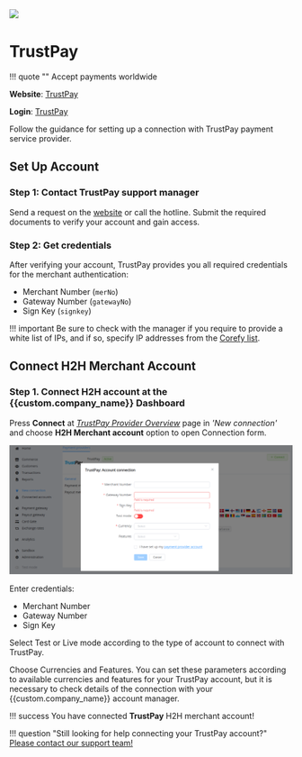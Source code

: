 <img src="https://static.openfintech.io/payment_providers/trustpay/logo.svg?w=400" width="400px" >

# TrustPay

!!! quote ""
    Accept payments worldwide

**Website**: [TrustPay](https://www.trustpay.eu/)

**Login**: [TrustPay](https://ib.trustpay.eu/)

Follow the guidance for setting up a connection with TrustPay payment service provider.

## Set Up Account

### Step 1: Contact TrustPay support manager

Send a request on the [website](https://www.trustpay.eu/) or call the hotline. Submit the required documents to verify your account and gain access.

### Step 2: Get credentials

After verifying your account, TrustPay provides you all required credentials for the merchant authentication:

* Merchant Number (`merNo`)
* Gateway Number (`gatewayNo`)
* Sign Key (`signkey`)

!!! important
    Be sure to check with the manager if you require to provide a white list of IPs, and if so, specify IP addresses from the [Corefy list](/integration/ips/).

## Connect H2H Merchant Account

### Step 1. Connect H2H account at the {{custom.company_name}} Dashboard

Press **Connect** at [*TrustPay Provider Overview*]({{custom.dashboard_base_url}}connect-directory/payment-providers/trustpay/general) page in *'New connection'* and choose **H2H Merchant account** option to open Connection form.

![Connect](images/h2h-merchant-account.png)

Enter credentials:

* Merchant Number
* Gateway Number
* Sign Key

Select Test or Live mode according to the type of account to connect with TrustPay.

Choose Currencies and Features. You can set these parameters according to available currencies and features for your TrustPay account, but it is necessary to check details of the connection with your {{custom.company_name}} account manager.

!!! success
    You have connected **TrustPay** H2H merchant account!

!!! question "Still looking for help connecting your TrustPay account?"
    <!--email_off-->[Please contact our support team!](mailto:{{custom.support_email}})<!--/email_off-->
